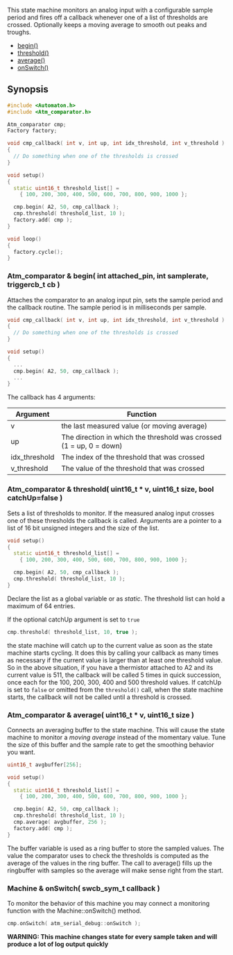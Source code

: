 This state machine monitors an analog input with a configurable sample period and fires off a callback whenever one of a list of thresholds are crossed. Optionally keeps a moving average to smooth out peaks and troughs.

* [begin()](#atm_comparator--begin-int-attached_pin-int-samplerate-triggercb_t-cb-)
* [threshold()](#atm_comparator--threshold-uint16_t--v-uint16_t-size-bool-catchupfalse-)
* [average()](#atm_comparator---average-uint16_t--v-uint16_t-size-)
* [onSwitch()](#machine--onswitch-swcb_sym_t-callback-const-char-sym_s-const-char-sym_e-)

## Synopsis ##

```c++
#include <Automaton.h>
#include <Atm_comparator.h>

Atm_comparator cmp;
Factory factory;

void cmp_callback( int v, int up, int idx_threshold, int v_threshold )
{
  // Do something when one of the thresholds is crossed
}

void setup()
{
  static uint16_t threshold_list[] = 
    { 100, 200, 300, 400, 500, 600, 700, 800, 900, 1000 }; 

  cmp.begin( A2, 50, cmp_callback );
  cmp.threshold( threshold_list, 10 );
  factory.add( cmp );
}

void loop()
{
  factory.cycle();
}
```

### Atm_comparator & begin( int attached_pin, int samplerate, triggercb_t cb ) ###

Attaches the comparator to an analog input pin, sets the sample period and the callback routine. The sample period is in milliseconds per sample.

```c++
void cmp_callback( int v, int up, int idx_threshold, int v_threshold )
{
  // Do something when one of the thresholds is crossed
}

void setup()
{
  ...
  cmp.begin( A2, 50, cmp_callback );
  ...
}
```

The callback has 4 arguments:

Argument | Function
-------- | --------
v | the last measured value (or moving average)
up  | The direction in which the threshold was crossed (1 = up, 0 = down)
idx_threshold | The index of the threshold that was crossed
v_threshold | The value of the threshold that was crossed

### Atm_comparator & threshold( uint16_t * v, uint16_t size, bool catchUp=false ) ###

Sets a list of thresholds to monitor. If the measured analog input crosses one of these thresholds the callback is called. Arguments are a pointer to a list of 16 bit unsigned integers and the size of the list.

```c++
void setup()
{
  static uint16_t threshold_list[] = 
    { 100, 200, 300, 400, 500, 600, 700, 800, 900, 1000 }; 

  cmp.begin( A2, 50, cmp_callback );
  cmp.threshold( threshold_list, 10 );
}
```
Declare the list as a global variable or as *static*. The threshold list can hold a maximum of 64 entries.

If the optional catchUp argument is set to `true`
```c++
cmp.threshold( threshold_list, 10, true );
```
the state machine will catch up to the current value as soon as the state machine starts cycling. It does this by calling your callback as many times as necessary if the current value is larger than at least one threshold value. So in the above situation, if you have a thermistor attached to A2 and its current value is 511, the callback will be called 5 times in quick succession, once each for the 100, 200, 300, 400 and 500 threshold values. If catchUp is set to `false` or omitted from the `threshold()` call, when the state machine starts, the callback will not be called until a threshold is crossed.

### Atm_comparator &  average( uint16_t * v, uint16_t size ) ###

Connects an averaging buffer to the state machine. This will cause the state machine to monitor a *moving average* instead of the momentary value. Tune the size of this buffer and the sample rate to get the smoothing behavior you want.

```c++
uint16_t avgbuffer[256];

void setup()
{
  static uint16_t threshold_list[] = 
    { 100, 200, 300, 400, 500, 600, 700, 800, 900, 1000 }; 

  cmp.begin( A2, 50, cmp_callback );
  cmp.threshold( threshold_list, 10 );
  cmp.average( avgbuffer, 256 );
  factory.add( cmp );
}
```
The buffer variable is used as a ring buffer to store the sampled values. The value the comparator uses to check the thresholds is computed as the average of the values in the ring buffer. The call to average() fills up the ringbuffer with samples so the average will make sense right from the start.

### Machine & onSwitch( swcb_sym_t callback ) ###

To monitor the behavior of this machine you may connect a monitoring function with the Machine::onSwitch() method. 

```c++
cmp.onSwitch( atm_serial_debug::onSwitch );
```

**WARNING: This machine changes state for every sample taken and will produce a lot of log output quickly**
